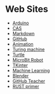 Web Sites
=========

* [Arduino](https://www.arduino.cc/en/Tutorial/SerialCallResponse)
* [CAS](https://community.computingatschool.org.uk/users/33254)
* [Markdown](https://www.markdownguide.org/cheat-sheet)
* [GitHub](https://github.com/MarkGadsby)
* [Animation](https://learn.wecode24.com/animation-with-turtle-graphics)
* [Turing machine](https://www.cl.cam.ac.uk/projects/raspberrypi/tutorials/turing-machine/one.html)
* [Turtle](https://www.turtle.ox.ac.uk)
* [MicroBit Robot](http://www.catshill.com/robot)
* [TKinter](https://tkdocs.com/tutorial/index.html)
* [Machine Learning](https://developers.google.com/machine-learning/crash-course)
* [Blender](https://medium.com/@behreajj/creative-coding-in-blender-a-primer-53e79ff71e)
* [GitHub Teacher](https://education.github.com/teachers)
* [RUST primer](https://github.com/nrc/r4cppp)